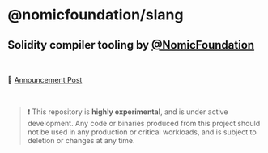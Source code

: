 # @nomicfoundation/slang

<!-- _PRODUCT_README_ (keep in sync) -->

## Solidity compiler tooling by [@NomicFoundation](https://github.com/NomicFoundation)

<br/>

🔗 [Announcement Post](https://medium.com/nomic-foundation-blog/slang-rethnet-2ad465fd7880)

<br/>

> ❗ This repository is **highly experimental**, and is under active development. Any code or binaries produced from this project should not be used in any production or critical workloads, and is subject to deletion or changes at any time.
